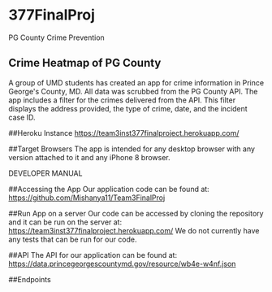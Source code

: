 # 377FinalProj
PG County Crime Prevention

## Crime Heatmap of PG County 
A group of UMD students has created an app for crime information in Prince George's County, MD. 
All data was scrubbed from the PG County API. The app includes a filter for the crimes delivered
from the API. This filter displays the address provided, the type of crime, date, and the incident
case ID. 

##Heroku Instance
https://team3inst377finalproject.herokuapp.com/

##Target Browsers
The app is intended for any desktop browser with any version attached to it and any iPhone 8 browser. 

DEVELOPER MANUAL

##Accessing the App
Our application code can be found at: https://github.com/Mishanya11/Team3FinalProj

##Run App on a server
Our code can be accessed by cloning the repository and it can be run on the server at: https://team3inst377finalproject.herokuapp.com/
We do not currently have any tests that can be run for our code. 

##API
The API for our application can be found at: https://data.princegeorgescountymd.gov/resource/wb4e-w4nf.json

##Endpoints




